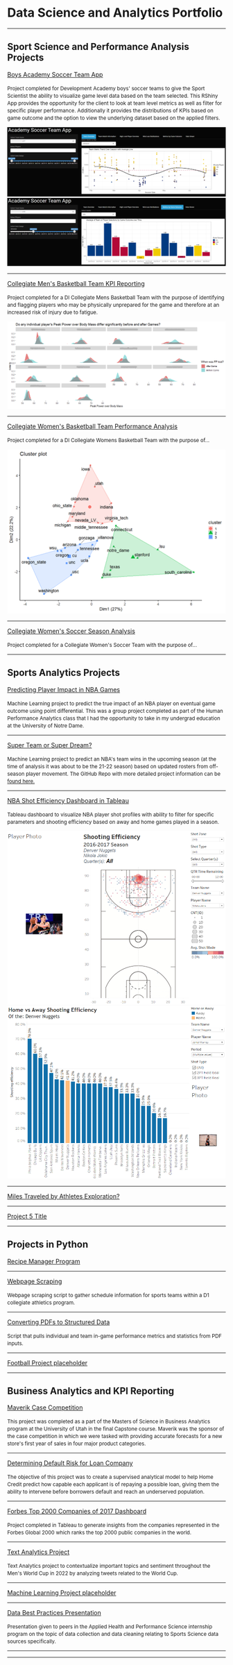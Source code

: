 # Data Science and Analytics Portfolio

---

## Sport Science and Performance Analysis Projects

[Boys Academy Soccer Team App](/soccer_app_page.md)

<small>Project completed for Development Academy boys' soccer teams to give the Sport Scientist the ability to visualize game level data based on the team selected. This RShiny App
provides the opportunity for the client to look at team level metrics as well as filter for specific player performance. Additionally it provides the distributions of KPIs based on game outcome and
the option to view the underlying dataset based on the applied filters.</small>

<center><img src="images/Soccer_App_1.png"/></center>
<center><img src="images/Soccer_App_7.png"/></center>

---
[Collegiate Men's Basketball Team KPI Reporting](/mens_bball_project.md)

<small>Project completed for a DI Collegiate Mens Basketball Team with the purpose of identifying and flagging players who may be physically unprepared for the game and therefore at an increased risk of injury due to fatigue.</small>

<center><img src="images/player_plots.png"/></center>

---
[Collegiate Women's Basketball Team Performance Analysis](https://github.com/jadegosar/WBB_Analysis)

<small>Project completed for a DI Collegiate Womens Basketball Team with the purpose of...</small>

<center><img src="images/cluster_final.png"/></center>

---
[Collegiate Women's Soccer Season Analysis](/pdf/sample_presentation.pdf)

<small>Project completed for a Collegiate Women's Soccer Team with the purpose of...</small>

---

## Sports Analytics Projects

[Predicting Player Impact in NBA Games](/human_performance_analytics_project.md)

<small>Machine Learning project to predict the true impact of an NBA player on eventual game outcome using point differential. This was a group project completed as part of the Human Performance Analytics class that I had the opportunity to take in my undergrad education at the University of Notre Dame.</small>

---
[Super Team or Super Dream?](/pdf/NBA_ML_Analysis.pdf)

<small>Machine Learning project to predict an NBA's team wins in the upcoming season (at the time of analysis it was about to be the 21-22 season) based on updated rosters from off-season player movement. The GitHub Repo with more detailed project information can be [found here.](https://github.com/jadegosar/Predicting_NBA_Team_Wins)</small>

---
[NBA Shot Efficiency Dashboard in Tableau](https://github.com/jadegosar/Tableau_Projects)

<small>Tableau dashboard to visualize NBA player shot profiles with ability to filter for specific parameters and shooting efficiency based on away and home games played in a season.</small>

<center><img src="images/Tableau_Dashboard_1.png"/></center>
<center><img src="images/Tableau_Dashboard_2.png"/></center>

---
[Miles Traveled by Athletes Exploration?](http://example.com/)

---
[Project 5 Title](http://example.com/)

---

## Projects in Python

[Recipe Manager Program](http://example.com/)

---
[Webpage Scraping](https://github.com/jadegosar/Python_Projects)

<small>Webpage scraping script to gather schedule information for sports teams within a D1 collegiate athletics program.</small>

---
[Converting PDFs to Structured Data](https://github.com/jadegosar/Python_Projects)

<small>Script that pulls individual and team in-game performance metrics and statistics from PDF inputs.</small>

---
[Football Project placeholder](https://github.com/jadegosar/Python_Projects)

---

## Business Analytics and KPI Reporting

[Maverik Case Competition](https://github.com/jadegosar/Maverik-Case-Competition)

<small>This project was completed as a part of the Masters of Science in Business Analytics program at the University of Utah in the final Capstone course. Maverik was the sponsor of the case competition in which we were tasked with providing accurate forecasts for a new store's first year of sales in four major product categories.</small>

---
[Determining Default Risk for Loan Company](https://github.com/jadegosar/Home_Credit_Default_Risk)

<small>The objective of this project was to create a supervised analytical model to help Home Credit predict how capable each applicant is of repaying a possible loan, giving them the ability to intervene before borrowers default and reach an underserved population.</small>

---
[Forbes Top 2000 Companies of 2017 Dashboard](https://github.com/jadegosar/Tableau_Projects)

<small>Project completed in Tableau to generate insights from the companies represented in the Forbes Global 2000 which ranks the top 2000 public companies in the world.</small>

---
[Text Analytics Project](https://github.com/jadegosar/World_Cup_Tweets)

<small>Text Analytics project to contextualize important topics and sentiment throughout the Men's World Cup in 2022 by analyzing tweets related to the World Cup.</small>

---
[Machine Learning Project placeholder](http://example.com/)

---
[Data Best Practices Presentation](/pdf/Data_Collection_and_Cleaning_Presentation.pdf)

<small>Presentation given to peers in the Applied Health and Performance Science internship program on the topic of data collection and data cleaning relating to Sports Science data sources specifically.</small>

---



---
<p style="font-size:11px">
<!-- Remove above link if you don't want to attibute -->
